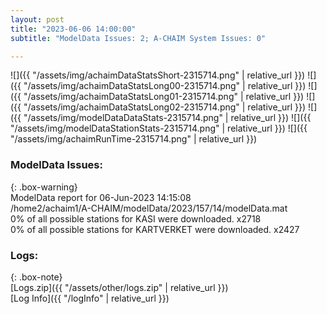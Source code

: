 ```yaml
---
layout: post
title: "2023-06-06 14:00:00"
subtitle: "ModelData Issues: 2; A-CHAIM System Issues: 0"

---
```


![]({{ "/assets/img/achaimDataStatsShort-2315714.png" | relative_url }})
![]({{ "/assets/img/achaimDataStatsLong00-2315714.png" | relative_url }})
![]({{ "/assets/img/achaimDataStatsLong01-2315714.png" | relative_url }})
![]({{ "/assets/img/achaimDataStatsLong02-2315714.png" | relative_url }})
![]({{ "/assets/img/modelDataDataStats-2315714.png" | relative_url }})
![]({{ "/assets/img/modelDataStationStats-2315714.png" | relative_url }})
![]({{ "/assets/img/achaimRunTime-2315714.png" | relative_url }})


### ModelData Issues:  
  
{: .box-warning}  
 ModelData report for 06-Jun-2023 14:15:08   
 /home2/achaim1/A-CHAIM/modelData/2023/157/14/modelData.mat   
 0% of all possible stations for KASI were downloaded. x2718   
 0% of all possible stations for KARTVERKET were downloaded. x2427   
  


### Logs:  
  
{: .box-note}  
[Logs.zip]({{ "/assets/other/logs.zip" | relative_url }})  
[Log Info]({{ "/logInfo" | relative_url }})  
